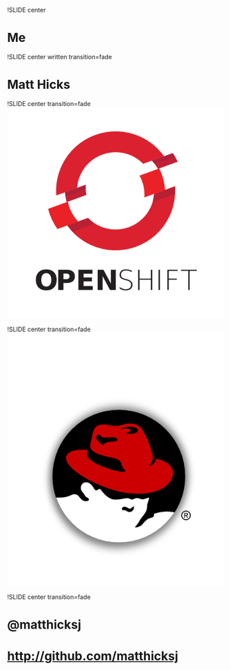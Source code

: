 !SLIDE center
# Me

!SLIDE center written transition=fade
# Matt Hicks

!SLIDE center transition=fade
![OpenShift](openshift.png)

!SLIDE center transition=fade
![Red Hat](redhat.png)

!SLIDE center transition=fade
# @matthicksj
# <http://github.com/matthicksj>
